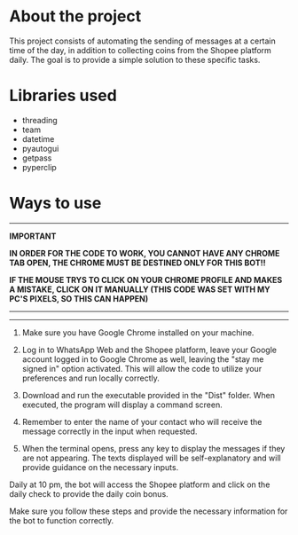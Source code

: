 # About the project
This project consists of automating the sending of messages at a certain time of the day, in addition to collecting coins from the Shopee platform daily. The goal is to provide a simple solution to these specific tasks.

# Libraries used
- threading
- team
- datetime
- pyautogui
- getpass
- pyperclip

# Ways to use
-------------------------------------------------- ------
**IMPORTANT**

**IN ORDER FOR THE CODE TO WORK, YOU CANNOT HAVE ANY CHROME TAB OPEN, THE CHROME MUST BE DESTINED ONLY FOR THIS BOT!!**

**IF THE MOUSE TRYS TO CLICK ON YOUR CHROME PROFILE AND MAKES A MISTAKE, CLICK ON IT MANUALLY (THIS CODE WAS SET WITH MY PC'S PIXELS, SO THIS CAN HAPPEN)**
-------------------------------------------------- --------
-------------------------------------------------- --------

1. Make sure you have Google Chrome installed on your machine.

2. Log in to WhatsApp Web and the Shopee platform, leave your Google account logged in to Google Chrome as well, leaving the "stay me signed in" option activated. This will allow the code to utilize your preferences and run locally correctly.

3. Download and run the executable provided in the "Dist" folder. When executed, the program will display a command screen.

4. Remember to enter the name of your contact who will receive the message correctly in the input when requested.

5. When the terminal opens, press any key to display the messages if they are not appearing. The texts displayed will be self-explanatory and will provide guidance on the necessary inputs.

Daily at 10 pm, the bot will access the Shopee platform and click on the daily check to provide the daily coin bonus.

Make sure you follow these steps and provide the necessary information for the bot to function correctly.
